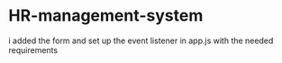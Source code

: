 # HR-management-system
i added the form and set up the event listener in app.js with the needed requirements